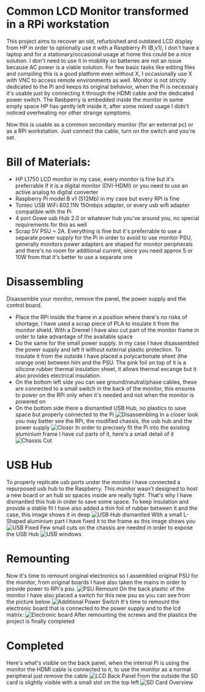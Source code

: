 # Common LCD Monitor transformed in a RPi workstation
This project aims to recover an old, refurbished and outdated LCD display from HP in order to optionally use it with a Raspberry Pi (B,v1), I don't have a laptop and for a stationary/occasional usage at home this could be a nice solution. I don't need to use it in mobility so batteries are not an issue because AC power is a viable solution. For few basic tasks like editing files and compiling this is a good platform even without X, I occasionally use X with VNC to access remote environments as well. Monitor is not strictly dedicated to the Pi and keeps its original behavior, when the Pi is necessary it's usable just by connecting it through the HDMI cable and the dedicated power switch. The Rasbperry is embedded inside the monitor in some empty space HP has gently left inside it, after some mixed usage I didn't noticed overheating nor other strange symptoms.

Now this is usable as a common secondary monitor (for an external pc) or as a RPi workstation. Just connect the cable, turn on the switch and you're set.

# Bill of Materials:
- HP L1750 LCD monitor in my case, every monitor is fine but it's preferrable if it is a digital monitor (DVI-HDMI) or you need to use an active analog to digital converter
- Raspberry Pi model B v1 (512Mb) in my case but every RPi is fine
- Tontec USB WiFi 802.11N 150mbps adapter, or every usb wifi adapter compatible with the Pi
- 4 port Gowe usb Hub 2.0 or whatever hub you've around you, no special requirements for this as well
- Scrap 5V PSU ~ 2A.  Everything is fine but it's preferrable to use a separate power supply for the Pi in order to avoid to use monitor PSU, generally monitors power adapters are shaped for monitor peripherals and there's no room for additional current, since you need approx 5 or 10W from that it's better to use a separate one

# Disassembling
Disassemble your monitor, remove the panel, the power supply and the control board.
- Place the RPi inside the frame in a position where there's no risks of shortage, I have used a scrap piece of PLA to insulate it from the monitor shield. With a Dremel I have also cut part of the monitor frame in order to take advantage of the available space
- Do the same for the small power supply. In my case I have disassembled the power supply and left it without external plastic protection. To insulate it from the outside I have placed a polycarbonate sheet (the orange one) between him and the PSU. The pink foil on top of it is a silicone rubber thermal insulation sheet, it allows thermal excange but it also provides electrical insulation.
- On the bottom left side you can see ground/neutral/phase cables, these are connected to a small switch in the back of the monitor, this ensures to power on the RPi only when it's needed and not when the monitor is powered on
- On the bottom side there a dismantled USB Hub, no plastics to save space but properly connected to the Pi
![Disassembling](02.psupi.jpg)
In a closer look you may better see the RPi, the modified chassis, the usb hub and the power supply
![Closer](03.psupi.detail.jpg)
In order to precisely fit the Pi into the existing aluminium frame I have cut parts of it, here's a small detail of it
![Chassis Cut](04.pi.inside.monitor.jpg)

# USB Hub
To properly replicate usb ports under the monitor I have connected a repurposed usb hub to the Raspberry. This monitor wasn't designed to host a new board or an hub so spaces inside are really tight. That's why I have dismantled this hub in order to save some space. To keep insulation and provide a stable fit I have also added a thin foil of rubber between it and the case, this image shows it in deep
![USB Hub dismantled](05.hub.opened.jpg)
With a small L-Shaped aluminium part I have fixed it to the frame as this image shows you
![USB Fixed](06.hub.fixed.jpg)
Few small cuts on the chassis are needed in order to expose the USB Hub
![USB windows](08.hub.naked.jpg)

# Remounting
Now it's time to remount original electronics so I assembled original PSU for the monitor, from original boards I have also taken the mains in order to provide power to RPi's psu.
![PSU Remount](07.psu.remount.jpg)
On the back plastic of the monitor I have also placed a switch for this new psu as you can see from the picture below
![Additional Power Switch](09.pi.powerswitch.jpg)
It's time to remount the electronic board that is connected to the power supply and to the lcd matrix:
![Electronic board](10.electronics.remount.jpg)
After remounting the screws and the plastics the project is finally completed

# Completed
Here's what's visible on the back panel, when the internal Pi is using the monitor the HDMI cable is connected to it, to use the monitor as a normal peripheral just remove the cable
![LCD Back Panel](11.assembly.back.jpg)
From the outside the SD card is slightly visible with a small slot on the top left
![SD Card Overview](12.sdcard.overview.jpg)
